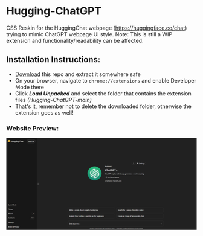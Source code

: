 # Hugging-ChatGPT

CSS Reskin for the HuggingChat webpage (https://huggingface.co/chat) trying to mimic ChatGPT webpage UI style. 
Note: This is still a WIP extension and functionality/readability can be affected.

## Installation Instructions:
- [Download](https://codeload.github.com/kardchcode/Hugging-ChatGPT/zip/refs/heads/main) this repo and extract it somewhere safe
- On your browser, navigate to ```chrome://extensions``` and enable Developer Mode there
- Click ***Load Unpacked*** and select the folder that contains the extension files *(Hugging-ChatGPT-main)*
- That's it, remember not to delete the downloaded folder, otherwise the extension goes as well!

### Website Preview:
<img src="/preview.png" width="600">